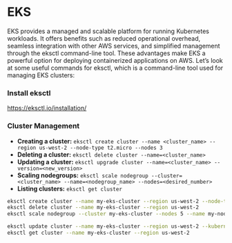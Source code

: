 # EKS 

EKS provides a managed and scalable platform for running Kubernetes workloads. It offers benefits such as reduced operational overhead, seamless integration with other AWS services, and simplified management through the eksctl command-line tool. These advantages make EKS a powerful option for deploying containerized applications on AWS.
Let’s look at some useful commands for eksctl, which is a command-line tool used for managing EKS clusters:

### Install eksctl
https://eksctl.io/installation/

### Cluster Management

* **Creating a cluster:**
 `eksctl create cluster --name <cluster_name> --region us-west-2 --node-type t2.micro --nodes 3` 
* **Deleting a cluster:** 
 `eksctl delete cluster --name=<cluster_name>`
* **Updating a cluster:**
 `eksctl upgrade cluster --name=<cluster_name> --version=<new_version>`
* **Scaling nodegroups:**
 `eksctl scale nodegroup --cluster=<cluster_name> --name=<nodegroup_name> --nodes=<desired_number>`
* **Listing clusters:**
 `eksctl get cluster`



```bash
eksctl create cluster --name my-eks-cluster --region us-west-2 --node-type t2.micro --nodes 3
eksctl delete cluster --name my-eks-cluster --region us-west-2
eksctl scale nodegroup --cluster my-eks-cluster --nodes 5 --name my-nodegroup

eksctl update cluster --name my-eks-cluster --region us-west-2 --kubernetes-version 1.29
eksctl get cluster --name my-eks-cluster --region us-west-2
```
